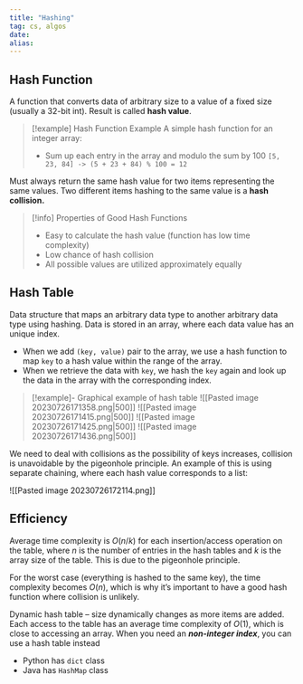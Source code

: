 ```yaml
---
title: "Hashing"
tag: cs, algos
date: 
alias:
---
```


## Hash Function
A function that converts data of arbitrary size to a value of a fixed size (usually a 32-bit int).
Result is called **hash value**.

>[!example] Hash Function Example
>A simple hash function for an integer array:
>- Sum up each entry in the array and modulo the sum by 100
>`[5, 23, 84] -> (5 + 23 + 84) % 100 = 12`

Must always return the same hash value for two items representing the same values.
Two different items hashing to the same value is a **hash collision.**

>[!info] Properties of Good Hash Functions
>- Easy to calculate the hash value (function has low time complexity)
>- Low chance of hash collision
>- All possible values are utilized approximately equally

## Hash Table
Data structure that maps an arbitrary data type to another arbitrary data type using hashing.
Data is stored in an array, where each data value has an unique index. 
- When we add `(key, value)` pair to the array, we use a hash function to map `key` to a hash value within the range of the array. 
- When we retrieve the data with `key`, we hash the `key` again and look up the data in the array with the corresponding index.

> [!example]- Graphical example of hash table
> ![[Pasted image 20230726171358.png|500]]
> ![[Pasted image 20230726171415.png|500]]
> ![[Pasted image 20230726171425.png|500]]
> ![[Pasted image 20230726171436.png|500]]

We need to deal with collisions as the possibility of keys increases, collision is unavoidable by the pigeonhole principle. An example of this is using separate chaining, where each hash value corresponds to a list:

![[Pasted image 20230726172114.png]]

## Efficiency
Average time complexity is $O(n/k)$ for each insertion/access operation on the table, where $n$ is the number of entries in the hash tables and $k$ is the array size of the table. This is due to the pigeonhole principle.

For the worst case (everything is hashed to the same key), the time complexity becomes $O(n)$, which is why it’s important to have a good hash function where collision is unlikely.

Dynamic hash table – size dynamically changes as more items are added. Each access to the table has an average time complexity of $O(1)$, which is close to accessing an array. When you need an ***non-integer index***, you can use a hash table instead

- Python has `dict` class
- Java has `HashMap` class
